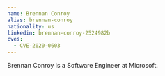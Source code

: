 ```yaml
---
name: Brennan Conroy
alias: brennan-conroy
nationality: us
linkedin: brennan-conroy-2524982b
cves:
  - CVE-2020-0603
---
```

Brennan Conroy is a Software Engineer at Microsoft.